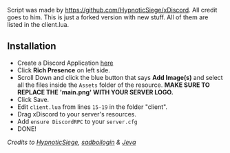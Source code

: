 Script was made by https://github.com/HypnoticSiege/xDiscord. All credit goes to him. This is just a forked version with new stuff. All of them are listed in the client.lua. 

## Installation
- Create a Discord Application [here](https://discord.com/developers/applications)
- Click **Rich Presence** on left side.
- Scroll Down and click the blue button that says **Add Image(s)** and select all the files inside the `Assets` folder of the resource. 
**MAKE SURE TO REPLACE THE 'main.png' WITH YOUR SERVER LOGO.**
- Click Save.
- Edit `client.lua` from lines `15-19` in the folder "client".
- Drag xDiscord to your server's resources.
- Add `ensure DiscordRPC` to your `server.cfg`
- DONE!

*Credits to [HypnoticSiege](https://github.com/HypnoticSiege/xDiscord), [sadboilogin](https://github.com/sadboilogan/FiveM-RichPresence) & [Jeva](https://github.com/jevajs/Jeva/tree/master/FiveM%20-%20Discord%20Rich%20Presence/RichPresence)* 
